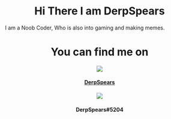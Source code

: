<h1 align="center">Hi There I am DerpSpears</h1>
I am a Noob Coder, Who is also into gaming and making memes.
<h1 align="center">You can find me on</h1>
<h4 align="center"><a href="https://steamcommunity.com/id/derpspears/"><img src="https://img.icons8.com/fluent/96/000000/steam.png"/> </a> </h4>
       <h4 align="center"> <a href="https://steamcommunity.com/id/derpspears/"> DerpSpears </a> </h4>
<h4 align="center"><img src="https://img.icons8.com/cute-clipart/128/000000/discord-new-logo.png"/> </h4>
  <h4 align="center"> DerpSpears#5204 </h4>

